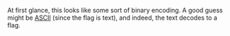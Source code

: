 At first glance, this looks like some sort of binary encoding. A good guess might be [ASCII](https://www.rapidtables.com/code/text/ascii-table.html) (since the flag is text), and indeed, the text decodes to a flag.

